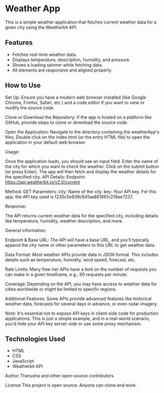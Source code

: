 # Weather App
This is a simple weather application that fetches current weather data for a given city using the Weatherbit API.

## Features
- Fetches real-time weather data.
- Displays temperature, description, humidity, and pressure.
- Shows a loading spinner while fetching data.
- All elements are responsive and aligned properly.
  
## How to Use

Set Up:
Ensure you have a modern web browser installed (like Google Chrome, Firefox, Safari, etc.) and a code editor if you want to view or modify the source code.

Clone or Download the Repository:
If the app is hosted on a platform like GitHub, provide steps to clone or download the source code.

Open the Application:
Navigate to the directory containing the weatherApp's files. Double click on the index.html (or the entry HTML file) to open the application in your default web browser.

Usage:

Once the application loads, you should see an input field.
Enter the name of the city for which you want to check the weather.
Click on the submit button (or press Enter).
The app will then fetch and display the weather details for the specified city.
API Details:
Endpoint: https://api.weatherbit.io/v2.0/current

Method: GET
Parameters:
   city: Name of the city.
   key: Your API key. For this app, the API key used is f235c5e839c641aa861661c219ae7237.

Response:

The API returns current weather data for the specified city, including details like temperature, humidity, weather description, and more.

General information:

Endpoint & Base URL: The API will have a base URL, and you'll typically append the city name or other parameters to this URL to get weather data.

Data Format: Most weather APIs provide data in JSON format. This includes details such as temperature, humidity, wind speed, forecast, etc.

Rate Limits: Many free-tier APIs have a limit on the number of requests you can make in a given timeframe, e.g., 60 requests per minute.

Coverage: Depending on the API, you may have access to weather data for cities worldwide or might be limited to specific regions.

Additional Features: Some APIs provide advanced features like historical weather data, forecasts for several days in advance, or even radar imagery.


Note: It's essential not to expose API keys in client-side code for production applications. This is just a simple example, and in a real-world scenario, you'd hide your API key server-side or use some proxy mechanism.

## Technologies Used
* HTML
* CSS
* JavaScript
* Weatherbit API

Author
Thanusha and other open-source contributors

License
This project is open source. Anyone can clone and work.
